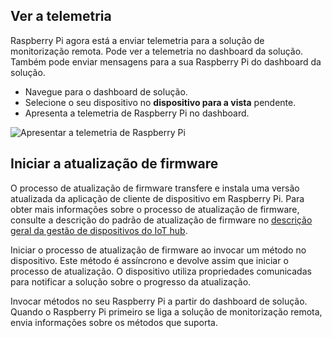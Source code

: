 ## <a name="view-the-telemetry"></a>Ver a telemetria

Raspberry Pi agora está a enviar telemetria para a solução de monitorização remota. Pode ver a telemetria no dashboard da solução. Também pode enviar mensagens para a sua Raspberry Pi do dashboard da solução.

- Navegue para o dashboard de solução.
- Selecione o seu dispositivo no **dispositivo para a vista** pendente.
- Apresenta a telemetria de Raspberry Pi no dashboard.

![Apresentar a telemetria de Raspberry Pi][img-telemetry-display]

## <a name="initiate-the-firmware-update"></a>Iniciar a atualização de firmware

O processo de atualização de firmware transfere e instala uma versão atualizada da aplicação de cliente de dispositivo em Raspberry Pi. Para obter mais informações sobre o processo de atualização de firmware, consulte a descrição do padrão de atualização de firmware no [descrição geral da gestão de dispositivos do IoT hub][lnk-update-pattern].

Iniciar o processo de atualização de firmware ao invocar um método no dispositivo. Este método é assíncrono e devolve assim que iniciar o processo de atualização. O dispositivo utiliza propriedades comunicadas para notificar a solução sobre o progresso da atualização.

Invocar métodos no seu Raspberry Pi a partir do dashboard de solução. Quando o Raspberry Pi primeiro se liga a solução de monitorização remota, envia informações sobre os métodos que suporta. 

[img-telemetry-display]: media/iot-suite-v1-raspberry-pi-kit-view-telemetry-advanced/telemetry.png
[lnk-update-pattern]: ../articles/iot-hub/iot-hub-device-management-overview.md
